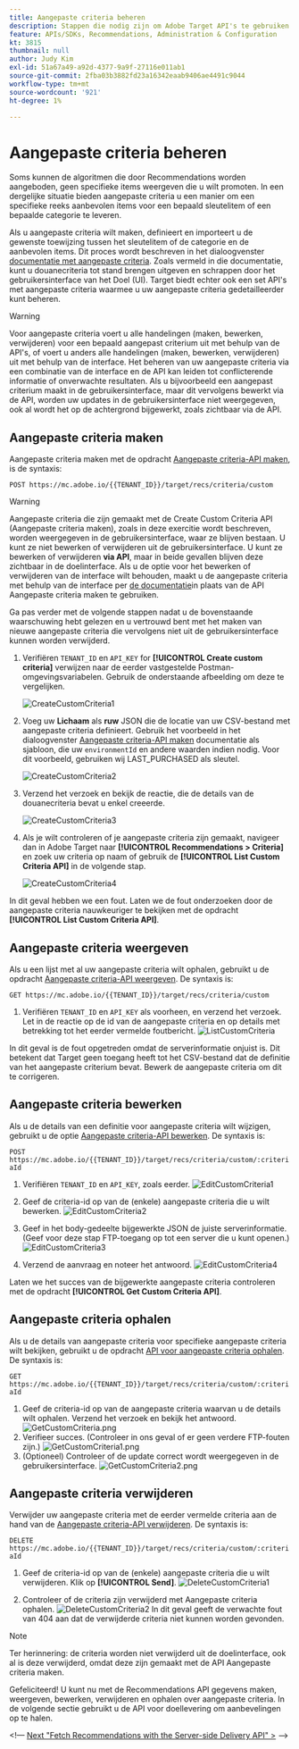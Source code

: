 ```yaml
---
title: Aangepaste criteria beheren
description: Stappen die nodig zijn om Adobe Target API's te gebruiken voor het beheren, maken, weergeven, bewerken, ophalen en verwijderen van Adobe Target Recommendations-criteria.
feature: APIs/SDKs, Recommendations, Administration & Configuration
kt: 3815
thumbnail: null
author: Judy Kim
exl-id: 51a67a49-a92d-4377-9a9f-27116e011ab1
source-git-commit: 2fba03b3882fd23a16342eaab9406ae4491c9044
workflow-type: tm+mt
source-wordcount: '921'
ht-degree: 1%

---
```


# Aangepaste criteria beheren

Soms kunnen de algoritmen die door Recommendations worden aangeboden, geen specifieke items weergeven die u wilt promoten. In een dergelijke situatie bieden aangepaste criteria u een manier om een specifieke reeks aanbevolen items voor een bepaald sleutelitem of een bepaalde categorie te leveren.

Als u aangepaste criteria wilt maken, definieert en importeert u de gewenste toewijzing tussen het sleutelitem of de categorie en de aanbevolen items. Dit proces wordt beschreven in het dialoogvenster [documentatie met aangepaste criteria](https://experienceleague.adobe.com/docs/target/using/recommendations/criteria/recommendations-csv.html?lang=nl-NL). Zoals vermeld in die documentatie, kunt u douanecriteria tot stand brengen uitgeven en schrappen door het gebruikersinterface van het Doel (UI). Target biedt echter ook een set API&#39;s met aangepaste criteria waarmee u uw aangepaste criteria gedetailleerder kunt beheren.

>[!WARNING]
>
>Voor aangepaste criteria voert u alle handelingen (maken, bewerken, verwijderen) voor een bepaald aangepast criterium uit met behulp van de API&#39;s, of voert u anders alle handelingen (maken, bewerken, verwijderen) uit met behulp van de interface. Het beheren van uw aangepaste criteria via een combinatie van de interface en de API kan leiden tot conflicterende informatie of onverwachte resultaten. Als u bijvoorbeeld een aangepast criterium maakt in de gebruikersinterface, maar dit vervolgens bewerkt via de API, worden uw updates in de gebruikersinterface niet weergegeven, ook al wordt het op de achtergrond bijgewerkt, zoals zichtbaar via de API.

## Aangepaste criteria maken

Aangepaste criteria maken met de opdracht [Aangepaste criteria-API maken](https://developer.adobe.com/target/administer/recommendations-api/#operation/createCriteriaCustom), is de syntaxis:

`POST https://mc.adobe.io/{{TENANT_ID}}/target/recs/criteria/custom`

>[!WARNING]
>
>Aangepaste criteria die zijn gemaakt met de Create Custom Criteria API (Aangepaste criteria maken), zoals in deze exercitie wordt beschreven, worden weergegeven in de gebruikersinterface, waar ze blijven bestaan. U kunt ze niet bewerken of verwijderen uit de gebruikersinterface. U kunt ze bewerken of verwijderen **via API**, maar in beide gevallen blijven deze zichtbaar in de doelinterface. Als u de optie voor het bewerken of verwijderen van de interface wilt behouden, maakt u de aangepaste criteria met behulp van de interface per [de documentatie](https://experienceleague.adobe.com/docs/target/using/recommendations/criteria/recommendations-csv.html?lang=nl-NL)in plaats van de API Aangepaste criteria maken te gebruiken.

Ga pas verder met de volgende stappen nadat u de bovenstaande waarschuwing hebt gelezen en u vertrouwd bent met het maken van nieuwe aangepaste criteria die vervolgens niet uit de gebruikersinterface kunnen worden verwijderd.

1. Verifiëren `TENANT_ID` en `API_KEY` for **[!UICONTROL Create custom criteria]** verwijzen naar de eerder vastgestelde Postman-omgevingsvariabelen. Gebruik de onderstaande afbeelding om deze te vergelijken.

   ![CreateCustomCriteria1](assets/CreateCustomCriteria1.png)

1. Voeg uw **Lichaam** als **ruw** JSON die de locatie van uw CSV-bestand met aangepaste criteria definieert. Gebruik het voorbeeld in het dialoogvenster [Aangepaste criteria-API maken](https://developer.adobe.com/target/administer/recommendations-api/#operation/getAllCriteriaCustom) documentatie als sjabloon, die uw `environmentId` en andere waarden indien nodig. Voor dit voorbeeld, gebruiken wij LAST_PURCHASED als sleutel.

   ![CreateCustomCriteria2](assets/CreateCustomCriteria2.png)

1. Verzend het verzoek en bekijk de reactie, die de details van de douanecriteria bevat u enkel creeerde.

   ![CreateCustomCriteria3](assets/CreateCustomCriteria3.png)

1. Als je wilt controleren of je aangepaste criteria zijn gemaakt, navigeer dan in Adobe Target naar **[!UICONTROL Recommendations > Criteria]** en zoek uw criteria op naam of gebruik de **[!UICONTROL List Custom Criteria API]** in de volgende stap.

   ![CreateCustomCriteria4](assets/CreateCustomCriteria4.png)

In dit geval hebben we een fout. Laten we de fout onderzoeken door de aangepaste criteria nauwkeuriger te bekijken met de opdracht **[!UICONTROL List Custom Criteria API]**.

## Aangepaste criteria weergeven

Als u een lijst met al uw aangepaste criteria wilt ophalen, gebruikt u de opdracht [Aangepaste criteria-API weergeven](https://developer.adobe.com/target/administer/recommendations-api/#operation/getAllCriteriaCustom). De syntaxis is:

`GET https://mc.adobe.io/{{TENANT_ID}}/target/recs/criteria/custom`

1. Verifiëren `TENANT_ID` en `API_KEY` als voorheen, en verzend het verzoek. Let in de reactie op de id van de aangepaste criteria en op details met betrekking tot het eerder vermelde foutbericht.
   ![ListCustomCriteria](assets/ListCustomCriteria.png)

In dit geval is de fout opgetreden omdat de serverinformatie onjuist is. Dit betekent dat Target geen toegang heeft tot het CSV-bestand dat de definitie van het aangepaste criterium bevat. Bewerk de aangepaste criteria om dit te corrigeren.

## Aangepaste criteria bewerken

Als u de details van een definitie voor aangepaste criteria wilt wijzigen, gebruikt u de optie [Aangepaste criteria-API bewerken](https://developer.adobe.com/target/administer/recommendations-api/#operation/updateCriteriaCustom). De syntaxis is:

`POST https://mc.adobe.io/{{TENANT_ID}}/target/recs/criteria/custom/:criteriaId`

1. Verifiëren `TENANT_ID` en `API_KEY`, zoals eerder.
   ![EditCustomCriteria1](assets/EditCustomCriteria1.png)

1. Geef de criteria-id op van de (enkele) aangepaste criteria die u wilt bewerken.
   ![EditCustomCriteria2](assets/EditCustomCriteria2.png)

1. Geef in het body-gedeelte bijgewerkte JSON de juiste serverinformatie. (Geef voor deze stap FTP-toegang op tot een server die u kunt openen.)
   ![EditCustomCriteria3](assets/EditCustomCriteria3.png)

1. Verzend de aanvraag en noteer het antwoord.
   ![EditCustomCriteria4](assets/EditCustomCriteria4.png)

Laten we het succes van de bijgewerkte aangepaste criteria controleren met de opdracht **[!UICONTROL Get Custom Criteria API]**.

## Aangepaste criteria ophalen

Als u de details van aangepaste criteria voor specifieke aangepaste criteria wilt bekijken, gebruikt u de opdracht [API voor aangepaste criteria ophalen](https://developer.adobe.com/target/administer/recommendations-api/#operation/getCriteriaCustom). De syntaxis is:

`GET https://mc.adobe.io/{{TENANT_ID}}/target/recs/criteria/custom/:criteriaId`

1. Geef de criteria-id op van de aangepaste criteria waarvan u de details wilt ophalen. Verzend het verzoek en bekijk het antwoord.
   ![GetCustomCriteria.png](assets/GetCustomCriteria.png)
1. Verifieer succes. (Controleer in ons geval of er geen verdere FTP-fouten zijn.)
   ![GetCustomCriteria1.png](assets/GetCustomCriteria1.png)
1. (Optioneel) Controleer of de update correct wordt weergegeven in de gebruikersinterface.
   ![GetCustomCriteria2.png](assets/GetCustomCriteria2.png)

## Aangepaste criteria verwijderen

Verwijder uw aangepaste criteria met de eerder vermelde criteria aan de hand van de [Aangepaste criteria-API verwijderen](https://developer.adobe.com/target/administer/recommendations-api/#operation/deleteCriteriaCustom). De syntaxis is:

`DELETE https://mc.adobe.io/{{TENANT_ID}}/target/recs/criteria/custom/:criteriaId`

1. Geef de criteria-id op van de (enkele) aangepaste criteria die u wilt verwijderen. Klik op **[!UICONTROL Send]**.
   ![DeleteCustomCriteria1](assets/DeleteCustomCriteria1.png)

1. Controleer of de criteria zijn verwijderd met Aangepaste criteria ophalen.
   ![DeleteCustomCriteria2](assets/DeleteCustomCriteria2.png)
In dit geval geeft de verwachte fout van 404 aan dat de verwijderde criteria niet kunnen worden gevonden.

>[!NOTE]
>
>Ter herinnering: de criteria worden niet verwijderd uit de doelinterface, ook al is deze verwijderd, omdat deze zijn gemaakt met de API Aangepaste criteria maken.

Gefeliciteerd! U kunt nu met de Recommendations API gegevens maken, weergeven, bewerken, verwijderen en ophalen over aangepaste criteria. In de volgende sectie gebruikt u de API voor doellevering om aanbevelingen op te halen.

&lt;!— [Next &quot;Fetch Recommendations with the Server-side Delivery API&quot; >](fetch-recs-server-side-delivery-api.md) —>

